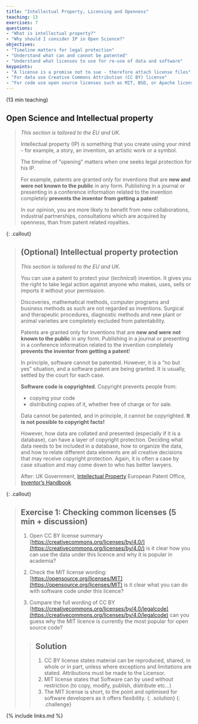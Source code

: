 ```yaml
---
title: "Intellectual Property, Licensing and Openness"
teaching: 13
exercises: 7
questions:
- "What is intellectual property?"
- "Why should I consider IP in Open Science?"
objectives:
- "Timeline matters for legal protection"
- "Understand what can and cannot be patented"
- "Understand what licenses to use for re-use of data and software"
keypoints:
- "A license is a promise not to sue - therefore attach license files"
- "For data use Creative Commons Attribution (CC BY) license"
- "For code use open source licenses such as MIT, BSD, or Apache license"
---
```

(13 min teaching)

## Open Science and Intellectual property

> *This section is tailored to the EU and UK.*
>
> Intellectual property (IP) is something that you create using your
> mind - for example, a story, an invention, an artistic work
> or a symbol.
>
> The timeline of "opening" matters when one seeks legal protection
> for his IP.
>
> For example, patents are granted only for inventions that are
> **new and were not known to the public** in any form.
> Publishing in a journal or presenting in a conference
> information related to the invention completely
> **prevents the inventor from getting a patent**!
>
> In our opinion, you are more likely to benefit from new collaborations,
> industrial partnerships, consultations which are acquired by openness,
> than from patent related royalties.
>
{: .callout}

> ## (Optional) Intellectual property protection
> *This section is tailored to the EU and UK.*
>
> You can use a patent to protect your (*technical*) invention.
> It gives you the right to take legal action against anyone who
> makes, uses, sells or imports it without your permission.
>
> Discoveries, mathematical methods, computer programs and
> business methods as such are not regarded as inventions.
> Surgical and therapeutic procedures,
> diagnostic methods and new plant or animal varieties are
> completely excluded from patentability.
>
> Patents are granted only for inventions that are
> **new and were not known to the public** in any form.
> Publishing in a journal or presenting in a conference
> information related to the invention completely
> **prevents the inventor from getting a patent**!
>
> In principle, software cannot be patented.
> However, it is a “no but yes” situation, and a software patent
> are being granted. It is usually, settled by the court for each case.
>
> **Software code is copyrighted**. Copyright prevents people from:
> *	copying your code
> *	distributing copies of it, whether free of charge or for sale.
>
> Data cannot be patented, and in principle, it cannot be copyrighted.
> **It is not possible to copyright facts!**
>
> However, how data are collated and presented
> (especially if it is a database),
> can have a layer of copyright protection.
> Deciding what data needs to be included in a database,
> how to organize the data, and how to relate different data elements are all creative
> decisions that may receive copyright protection.
> Again, it is often a case by case situation and may come down to who has
> better lawyers.
>
> After:
> UK Government, [Intellectual Property](https://www.gov.uk/browse/business/intellectual-property)
> European Patent Office, [Inventor’s Handbook](https://www.epo.org/learning/materials/inventors-handbook.html)
>
{: .callout}

> ## Exercise 1: Checking common licenses (5 min + discussion)
> 1. Open CC BY license summary [https://creativecommons.org/licenses/by/4.0/](https://creativecommons.org/licenses/by/4.0/)
is it clear how you can use the data under this licence and why it is popular in academia?
>
> 2. Check the MIT license wording: [https://opensource.org/licenses/MIT](https://opensource.org/licenses/MIT)
is it clear what you can do with software code under this licence?
>
> 3. Compare the full wording of CC BY
[https://creativecommons.org/licenses/by/4.0/legalcode](https://creativecommons.org/licenses/by/4.0/legalcode)
can you guess why the MIT licence is currently the most popular for open source code?
> 
>> ## Solution
>>
>> 1. CC BY license states material can be reproduced, shared, in whole or in part, unless where exceptions and limitations are stated. Attributions must be made to the Licensor.
>> 2. MIT license states that Software can by used without restriction (to copy, modify, publish, distribute etc...)
>> 3. The MIT license is short, to the point and optimised for software developers as it offers flexibility.
> {: .solution}
{: .challenge}


{% include links.md %}
